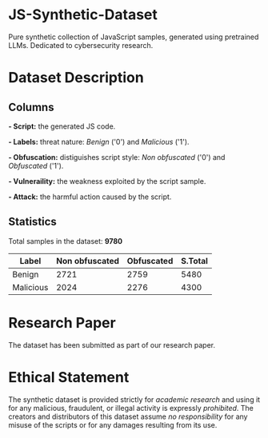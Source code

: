 # JS-Synthetic-Dataset
Pure synthetic collection of JavaScript samples,  generated using pretrained LLMs.  Dedicated to cybersecurity research.

# Dataset Description

## Columns
**- Script:** the generated JS code.

**- Labels:** threat nature: *Benign* ('0') and *Malicious* ('1').

**- Obfuscation:** distiguishes script style: *Non obfuscated* ('0') and *Obfuscated* ('1').

**- Vulneraility:** the weakness exploited by the script sample.

**- Attack:** the harmful action caused by the script.

## Statistics
Total samples in the dataset: **9780**

|    Label   | Non obfuscated | Obfuscated | S.Total | 
|------------|----------------|------------|---------|
| Benign     |      2721      |    2759    |   5480  |  
| Malicious  |      2024      |    2276    |   4300  |

# Research Paper
The dataset has been submitted as part of our research paper.  

# Ethical Statement
The synthetic dataset is provided strictly for *academic research* and using it for any malicious,  fraudulent, or illegal activity is expressly *prohibited*. The creators and distributors of this dataset assume *no responsibility* for any misuse of the scripts or for any damages resulting from its use.
